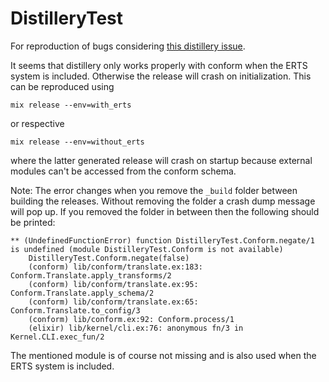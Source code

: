 # DistilleryTest

For reproduction of bugs considering [this distillery issue](https://github.com/bitwalker/distillery/issues/171).

It seems that distillery only works properly with conform when the ERTS system
is included. Otherwise the release will crash on initialization. This can be
reproduced using

  `mix release --env=with_erts`

or respective

  `mix release --env=without_erts`

where the latter generated release will crash on startup because external
modules can't be accessed from the conform schema.

Note: The error changes when you remove the `_build` folder between building the
releases. Without removing the folder a crash dump message will pop up. If you
removed the folder in between then the following should be printed:

```
** (UndefinedFunctionError) function DistilleryTest.Conform.negate/1 is undefined (module DistilleryTest.Conform is not available)
    DistilleryTest.Conform.negate(false)
    (conform) lib/conform/translate.ex:183: Conform.Translate.apply_transforms/2
    (conform) lib/conform/translate.ex:95: Conform.Translate.apply_schema/2
    (conform) lib/conform/translate.ex:65: Conform.Translate.to_config/3
    (conform) lib/conform.ex:92: Conform.process/1
    (elixir) lib/kernel/cli.ex:76: anonymous fn/3 in Kernel.CLI.exec_fun/2
``` 

The mentioned module is of course not missing and is also used when the ERTS
system is included.
